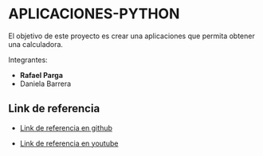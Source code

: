 # APLICACIONES-PYTHON

El objetivo de este proyecto es crear una aplicaciones que permita obtener una calculadora.

Integrantes:

* <b> Rafael Parga </b>
* Daniela Barrera

## Link de referencia

* [Link de referencia en github](https://github.com/antonioam82/Calcu) 

* [Link de referencia en youtube](https://www.youtube.com/watch?v=nh0Jeclyvt8&t=375s) 


